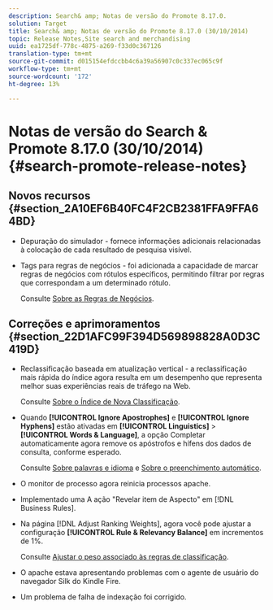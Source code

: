 ```yaml
---
description: Search& amp; Notas de versão do Promote 8.17.0.
solution: Target
title: Search& amp; Notas de versão do Promote 8.17.0 (30/10/2014)
topic: Release Notes,Site search and merchandising
uuid: ea1725df-778c-4875-a269-f33d0c367126
translation-type: tm+mt
source-git-commit: d015154efdccbb4c6a39a56907c0c337ec065c9f
workflow-type: tm+mt
source-wordcount: '172'
ht-degree: 13%

---
```



# Notas de versão do Search &amp; Promote 8.17.0 (30/10/2014){#search-promote-release-notes}

## Novos recursos {#section_2A10EF6B40FC4F2CB2381FFA9FFA64BD}

* Depuração do simulador - fornece informações adicionais relacionadas à colocação de cada resultado de pesquisa visível.
* Tags para regras de negócios - foi adicionada a capacidade de marcar regras de negócios com rótulos específicos, permitindo filtrar por regras que correspondam a um determinado rótulo.

   Consulte [Sobre as Regras de Negócios](../c-about-rules-menu/c-about-business-rules.md#concept_2A93D76216754D3D8412CDEA00BD26BD).

## Correções e aprimoramentos {#section_22D1AFC99F394D569898828A0D3C419D}

* Reclassificação baseada em atualização vertical - a reclassificação mais rápida do índice agora resulta em um desempenho que representa melhor suas experiências reais de tráfego na Web.

   Consulte [Sobre o Índice de Nova Classificação](../c-about-index-menu/c-about-re-rank-index.md#concept_147B0A9FCD51451787DA898E06F7C692).

* Quando **[!UICONTROL Ignore Apostrophes]** e **[!UICONTROL Ignore Hyphens]** estão ativadas em **[!UICONTROL Linguistics]** > **[!UICONTROL Words & Language]**, a opção Completar automaticamente agora remove os apóstrofos e hífens dos dados de consulta, conforme esperado.

   Consulte [Sobre palavras e idioma](../c-about-linguistics-menu/c-about-words-and-language.md#concept_CEB4B9576F3C4E2EB87B352EEC738D79) e [Sobre o preenchimento automático](../c-about-auto-complete.md#concept_093A9CD754864BA79B456FE4BEB64578).

* O monitor de processo agora reinicia processos apache.
* Implementado uma A ação &quot;Revelar item de Aspecto&quot; em [!DNL Business Rules].
* Na página [!DNL Adjust Ranking Weights], agora você pode ajustar a configuração **[!UICONTROL Rule & Relevancy Balance]** em incrementos de 1%.

   Consulte [Ajustar o peso associado às regras de classificação](../c-about-rules-menu/c-about-ranking-rules.md#task_3CB6FC92A66F4D99874A42D55825DB64).

* O apache estava apresentando problemas com o agente de usuário do navegador Silk do Kindle Fire.
* Um problema de falha de indexação foi corrigido.

